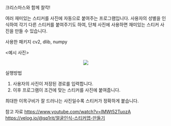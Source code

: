 크리스마스와 함께 찰칵!

여러 재미있는 스티커를 사진에 자동으로 붙여주는 프로그램입니다. 사용자의 성별을 인식하여 각기 다른 스티커를 붙여주기도 하여, 단체 사진에 사용하면 재미있는 스티커 사진을 만들 수 있습니다. 

사용한 패키지
cv2, dlib, numpy

<예시 사진>
<p align="center">
  <img src="![스크린샷 2023-12-15 235111](https://github.com/Ryan-Woong/Project_OpenSourceSW/assets/131463504/73b89be9-bf03-4717-a88c-3c6e7ac8bcca)">
</p>

실행방법
1. 사용자의 사진이 저장된 경로를 입력합니다.
2. 이후 프로그램이 조건에 맞는 스티커를 사진에 붙여줍니다.

최대한 이목구비가 잘 드러나는 사진일수록 스티커가 정확하게 붙습니다.

참고 자료
https://www.youtube.com/watch?v=IMWt52TuozA
https://velog.io/@sp1rit/얼굴인식-스티커앱-만들기
